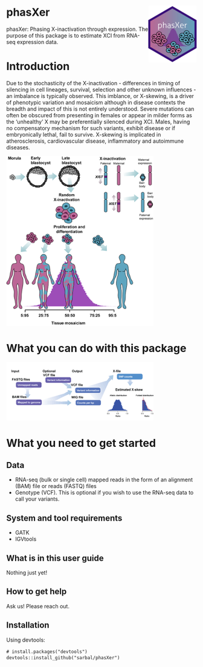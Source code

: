 # phasXer <img src="./figs/sticker.gif" align="right" height = 150/>
phasXer: Phasing X-inactivation through expression. The purpose of this package is to estimate XCI from RNA-seq expression data. 

# Introduction 
Due to the stochasticity of the X-inactivation - differences in timing of silencing in cell lineages, survival, selection and other unknown influences - an imbalance is typically observed. This imblance, or X-skewing, is a driver of phenotypic variation and mosaicism although in disease contexts the breadth and impact of this is not entirely understood. Severe mutations can often be obscured from presenting in females or appear in milder forms as the ‘unhealthy’ X may be preferentially silenced during XCI. Males, having no compensatory mechanism for such variants, exhibit disease or if embryonically lethal, fail to survive. X-skewing is implicated in atherosclerosis, cardiovascular disease, inflammatory and autoimmune diseases.

<img src="./figs/xci.png" width="390" height="450" title="xci"> 

# What you can do with this package
<img src="./figs/workflow.png" width="390"  title="workflow"> 

# What you need to get started
## Data
- RNA-seq (bulk or single cell) mapped reads in the form of an alignment (BAM) file or reads (FASTQ) files 
- Genotype (VCF). This is optional if you wish to use the RNA-seq data to call your variants. 

## System and tool requirements
- GATK
- IGVtools

## What is in this user guide
Nothing just yet! 
## How to get help
Ask us! Please reach out.
## Installation
Using devtools:
```
# install.packages("devtools")
devtools::install_github("sarbal/phasXer")
```
